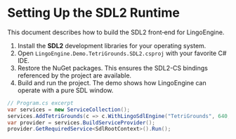# Setting Up the SDL2 Runtime

This document describes how to build the SDL2 front‑end for LingoEngine.

1. Install the **SDL2** development libraries for your operating system.
2. Open `LingoEngine.Demo.TetriGrounds.SDL2.csproj` with your favorite C# IDE.
3. Restore the NuGet packages. This ensures the SDL2-CS bindings referenced by the project are available.
4. Build and run the project. The demo shows how LingoEngine can operate with a pure SDL window.

```csharp
// Program.cs excerpt
var services = new ServiceCollection();
services.AddTetriGrounds(c => c.WithLingoSdlEngine("TetriGrounds", 640, 480));
var provider = services.BuildServiceProvider();
provider.GetRequiredService<SdlRootContext>().Run();
```
